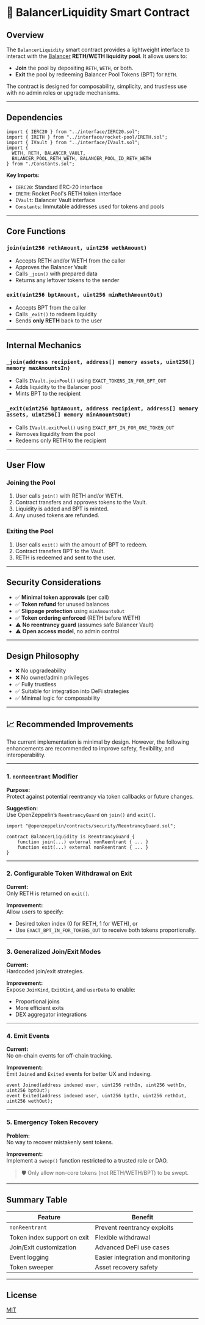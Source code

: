 # 🧾 BalancerLiquidity Smart Contract

## Overview

The `BalancerLiquidity` smart contract provides a lightweight interface to interact with the [Balancer](https://balancer.fi) **RETH/WETH liquidity pool**. It allows users to:

- **Join** the pool by depositing `RETH`, `WETH`, or both.
- **Exit** the pool by redeeming Balancer Pool Tokens (BPT) for `RETH`.

The contract is designed for composability, simplicity, and trustless use with no admin roles or upgrade mechanisms.

---

## Dependencies

```solidity
import { IERC20 } from "../interface/IERC20.sol";
import { IRETH } from "../interface/rocket-pool/IRETH.sol";
import { IVault } from "../interface/IVault.sol";
import {
  WETH, RETH, BALANCER_VAULT,
  BALANCER_POOL_RETH_WETH, BALANCER_POOL_ID_RETH_WETH
} from "./Constants.sol";
```

**Key Imports:**

- `IERC20`: Standard ERC-20 interface
- `IRETH`: Rocket Pool's RETH token interface
- `IVault`: Balancer Vault interface
- `Constants`: Immutable addresses used for tokens and pools

---

## Core Functions

### `join(uint256 rethAmount, uint256 wethAmount)`

- Accepts RETH and/or WETH from the caller
- Approves the Balancer Vault
- Calls `_join()` with prepared data
- Returns any leftover tokens to the sender

### `exit(uint256 bptAmount, uint256 minRethAmountOut)`

- Accepts BPT from the caller
- Calls `_exit()` to redeem liquidity
- Sends **only RETH** back to the user

---

## Internal Mechanics

### `_join(address recipient, address[] memory assets, uint256[] memory maxAmountsIn)`

- Calls `IVault.joinPool()` using `EXACT_TOKENS_IN_FOR_BPT_OUT`
- Adds liquidity to the Balancer pool
- Mints BPT to the recipient

### `_exit(uint256 bptAmount, address recipient, address[] memory assets, uint256[] memory minAmountsOut)`

- Calls `IVault.exitPool()` using `EXACT_BPT_IN_FOR_ONE_TOKEN_OUT`
- Removes liquidity from the pool
- Redeems only RETH to the recipient

---

## User Flow

### Joining the Pool

1. User calls `join()` with RETH and/or WETH.
2. Contract transfers and approves tokens to the Vault.
3. Liquidity is added and BPT is minted.
4. Any unused tokens are refunded.

### Exiting the Pool

1. User calls `exit()` with the amount of BPT to redeem.
2. Contract transfers BPT to the Vault.
3. RETH is redeemed and sent to the user.

---

## Security Considerations

- ✅ **Minimal token approvals** (per call)
- ✅ **Token refund** for unused balances
- ✅ **Slippage protection** using `minAmountsOut`
- ✅ **Token ordering enforced** (RETH before WETH)
- ⚠️ **No reentrancy guard** (assumes safe Balancer Vault)
- ⚠️ **Open access model**, no admin control

---

## Design Philosophy

- ❌ No upgradeability
- ❌ No owner/admin privileges
- ✅ Fully trustless
- ✅ Suitable for integration into DeFi strategies
- ✅ Minimal logic for composability

---

## 📈 Recommended Improvements

The current implementation is minimal by design. However, the following enhancements are recommended to improve safety, flexibility, and interoperability.

---

### 1. `nonReentrant` Modifier

**Purpose:**  
Protect against potential reentrancy via token callbacks or future changes.

**Suggestion:**  
Use OpenZeppelin’s `ReentrancyGuard` on `join()` and `exit()`.

```solidity
import "@openzeppelin/contracts/security/ReentrancyGuard.sol";

contract BalancerLiquidity is ReentrancyGuard {
    function join(...) external nonReentrant { ... }
    function exit(...) external nonReentrant { ... }
}
```

---

### 2. Configurable Token Withdrawal on Exit

**Current:**  
Only RETH is returned on `exit()`.

**Improvement:**  
Allow users to specify:
- Desired token index (0 for RETH, 1 for WETH), or
- Use `EXACT_BPT_IN_FOR_TOKENS_OUT` to receive both tokens proportionally.

---

### 3. Generalized Join/Exit Modes

**Current:**  
Hardcoded join/exit strategies.

**Improvement:**  
Expose `JoinKind`, `ExitKind`, and `userData` to enable:
- Proportional joins
- More efficient exits
- DEX aggregator integrations

---

### 4. Emit Events

**Current:**  
No on-chain events for off-chain tracking.

**Improvement:**  
Emit `Joined` and `Exited` events for better UX and indexing.

```solidity
event Joined(address indexed user, uint256 rethIn, uint256 wethIn, uint256 bptOut);
event Exited(address indexed user, uint256 bptIn, uint256 rethOut, uint256 wethOut);
```

---

### 5. Emergency Token Recovery

**Problem:**  
No way to recover mistakenly sent tokens.

**Improvement:**  
Implement a `sweep()` function restricted to a trusted role or DAO.

> 🛡️ Only allow non-core tokens (not RETH/WETH/BPT) to be swept.

---

## Summary Table

| Feature                        | Benefit                            |
|-------------------------------|-------------------------------------|
| `nonReentrant`                | Prevent reentrancy exploits         |
| Token index support on exit   | Flexible withdrawal                 |
| Join/Exit customization       | Advanced DeFi use cases             |
| Event logging                 | Easier integration and monitoring   |
| Token sweeper                 | Asset recovery safety               |

---

## License

[MIT](./LICENSE)

---

